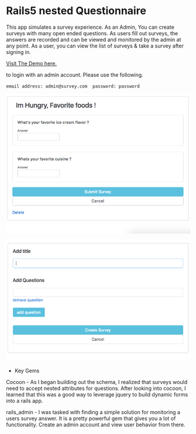 # Rails5 nested Questionnaire

This app simulates a survey experience. As an Admin, You can create surveys with many open ended questions.
As users fill out surveys, the answers are recorded and can be viewed and monitored by the admin at any point.
As a user, you can view the list of surveys & take a survey after signing in.

[Visit The Demo here.](https://polar-island-11573.herokuapp.com/users/sign_in)

to login with an admin account. Please use the following.
```
email address: admin@survey.com  password: password
```

![alt text](app/screenshots/survey1.png "screenshot")

![alt text](app/screenshots/survey2.png "screenshot")

* Key Gems

Cocoon - As I began building out the schema, I realized that surveys would need to accept nested attributes for questions.
After looking into cocoon, I learned that this was a good way to leverage jquery to build dynamic forms into a rails app.  

rails_admin - I was tasked with finding a simple solution for monitoring a users survey answer.
It is a pretty powerful gem that gives you a lot of functionality.  Create an admin account and view user behavior from there.
